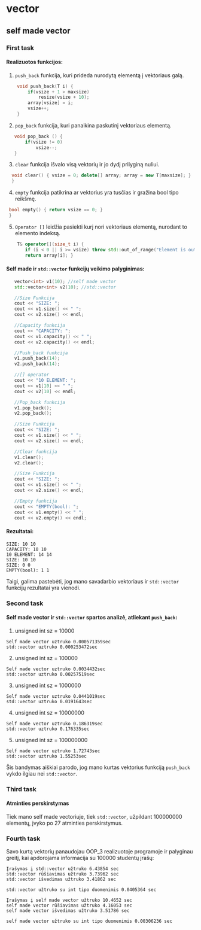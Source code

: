 # vector
## self made vector

### First task

#### Realizuotos funkcijos:

1. `push_back` funkcija, kuri prideda nurodytą elementą į vektoriaus galą.

```c++
    void push_back(T i) {
        if(vsize + 1 > maxsize)
            resize(vsize + 10);
        array[vsize] = i;
        vsize++;
    }
 ```
 
2. `pop_back` funkcija, kuri panaikina paskutinį vektoriaus elementą.
 
 ```c++
    void pop_back () {
        if(vsize != 0)
            vsize--;
    }
 ```
 
 3. `clear` funkcija išvalo visą vektorių ir jo dydį prilyginą nuliui.
 
  ```c++
    void clear() { vsize = 0; delete[] array; array = new T[maxsize]; }
    }
 ```
 
 4. `empty` funkcija patikrina ar vektorius yra tusčias ir gražina bool tipo reikšmę.
 
   ```c++
    bool empty() { return vsize == 0; }
    }
   ```
   
 5. `Operator []` leidžia pasiekti kurį nori vektoriaus elementą, nurodant to elemento indeksą.
 
 ```c++
     T& operator[](size_t i) { 
        if (i < 0 || i >= vsize) throw std::out_of_range("Element is out of range");
        return array[i]; }
  ```
 
 #### Self made ir `std::vector` funkcijų veikimo palyginimas:
 
 ```c++
    vector<int> v1(10); //self made vector
    std::vector<int> v2(10); //std::vector

    //Size Funkcija
    cout << "SIZE: ";
    cout << v1.size() << " ";
    cout << v2.size() << endl;

    //Capacity funkcija
    cout << "CAPACITY: ";
    cout << v1.capacity() << " ";
    cout << v2.capacity() << endl;

    //Push_back funkcija
    v1.push_back(14);
    v2.push_back(14);

    //[] operator
    cout << "10 ELEMENT: ";
    cout << v1[10] << " ";
    cout << v2[10] << endl;

    //Pop_back funkcija
    v1.pop_back();
    v2.pop_back();

    //Size Funkcija
    cout << "SIZE: ";
    cout << v1.size() << " ";
    cout << v2.size() << endl;

    //Clear funkcija
    v1.clear();
    v2.clear();

    //Size Funkcija
    cout << "SIZE: ";
    cout << v1.size() << " ";
    cout << v2.size() << endl;

    //Empty funkcija
    cout << "EMPTY(bool): ";
    cout << v1.empty() << " ";
    cout << v2.empty() << endl;
 ```
    
  #### Rezultatai: 
  ```
SIZE: 10 10
CAPACITY: 10 10
10 ELEMENT: 14 14
SIZE: 10 10
SIZE: 0 0
EMPTY(bool): 1 1
```
  Taigi, galima pastebėti, jog mano savadarbio vektoriaus ir `std::vector` funkcijų rezultatai yra vienodi.
  
 ### Second task
 
 #### Self made vector ir `std::vector` spartos analizė, atliekant `push_back`:
 
 1. unsigned int sz = 10000
 ```
 Self made vector uztruko 0.000571359sec
 std::vector uztruko 0.000253472sec
```
2. unsigned int sz = 100000
```
Self made vector uztruko 0.0034432sec
std::vector uztruko 0.00257519sec
```
3. unsigned int sz = 1000000
```
Self made vector uztruko 0.0441019sec
std::vector uztruko 0.0191643sec
```
4. unsigned int sz = 10000000
```
Self made vector uztruko 0.186319sec
std::vector uztruko 0.176335sec
```
5. unsigned int sz = 100000000
```
Self made vector uztruko 1.72743sec
std::vector uztruko 1.55253sec
```
Šis bandymas aiškiai parodo, jog mano kurtas vektorius funkciją `push_back` vykdo ilgiau nei `std::vector`.

### Third task

#### Atminties perskirstymas

Tiek mano self made vectoriuje, tiek `std::vector`, užpildant 100000000 elementų, įvyko po 27 atminties perskirstymus.
  
### Fourth task

Savo kurtą vektorių panaudojau OOP_3 realizuotoje programoje ir palyginau greitį, kai apdorojama informacija su 100000 studentų įrašų:

```
Įrašymas į std::vector užtruko 6.43854 sec
std::vector rūšiavimas užtruko 3.73962 sec
std::vector išvedimas užtruko 3.41862 sec

std::vector užtruko su int tipo duomenimis 0.0405364 sec

Įrašymas į self made vector užtruko 10.4652 sec
self made vector rūšiavimas užtruko 4.16053 sec
self made vector išvedimas užtruko 3.51786 sec

self made vector užtruko su int tipo duomenimis 0.00306236 sec
```
